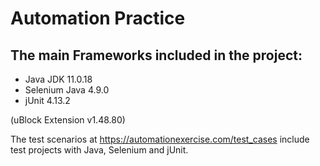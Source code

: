 # Automation Practice

## The main Frameworks included in the project:
- Java JDK 11.0.18
- Selenium Java 4.9.0
- jUnit 4.13.2

(uBlock Extension v1.48.80)

The test scenarios at https://automationexercise.com/test_cases include test projects with Java, Selenium and jUnit.

